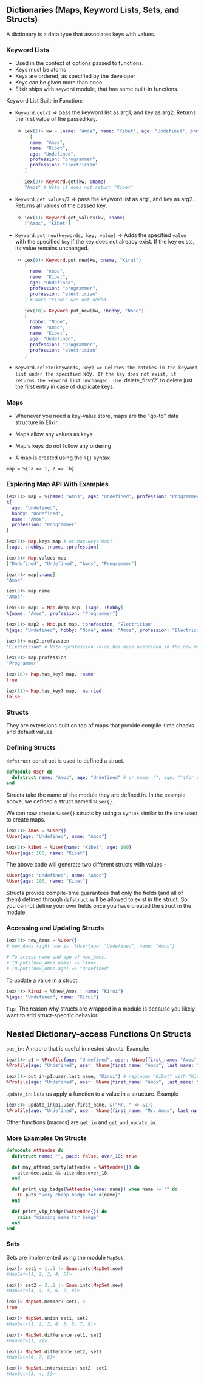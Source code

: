 ## Dictionaries (Maps, Keyword Lists, Sets, and Structs)

A dictionary is a data type that associates keys with values.

### Keyword Lists

- Used in the context of options passed to functions.
- Keys must be atoms
- Keys are ordered, as specified by the developer
- Keys can be given more than once
- Elixir ships with `Keyword` module, that has some built-in functions.

Keyword List Built-in Function:

- `Keyword.get/2` => pass the keyword list as arg1, and key as arg2. Returns the first value of the passed key.

  - ```elixir
    iex(1)> kw = [name: "Amos", name: "Kibet", age: "Undefined", profession: "programmer", profession: "electrician"]
      [
      name: "Amos",
      name: "Kibet",
      age: "Undefined",
      profession: "programmer",
      profession: "electrician"
    ]

    iex(2)> Keyword.get(kw, :name)
    "Amos" # Note it does not return "Kibet"
    ```

- `Keyword.get_values/2` => pass the keyword list as arg1, and key as arg2. Returns all values of the passed key.

  - ```elixir
    iex(1)> Keyword.get_values(kw, :name)
    ["Amos", "Kibet"]
    ```

- `Keyword.put_new(keywords, key, value)` => Adds the specified `value` with the specified `key` if the key does not already exist. If the key exists, its value remains unchanged.

  - ```elixir
    iex(9)> Keyword.put_new(kw, :name, "Kirui")
    [
      name: "Amos",
      name: "Kibet",
      age: "Undefined",
      profession: "programmer",
      profession: "electrician"
    ] # Note "Kirui" was not added

    iex(10)> Keyword.put_new(kw, :hobby, "None")
    [
      hobby: "None",
      name: "Amos",
      name: "Kibet",
      age: "Undefined",
      profession: "programmer",
      profession: "electrician"
    ]
    ```

- `Keyword.delete(keywords, key) => Deletes the entries in the keyword list under the specified `key`. If the key does not exist, it returns the keyword list unchanged. Use `delete_first/2` to delete just the first entry in case of duplicate keys.

### Maps

- Whenever you need a key-value store, maps are the "go-to" data structure in Elixir.

- Maps allow any values as keys

- Map's keys do not follow any ordering

- A map is created using the `%{}` syntax:

`map = %{:a => 1, 2 => :b}`

### Exploring Map API With Examples

```elixir
iex(1)> map = %{name: "Amos", age: "Undefined", profession: "Programmer", hobby: "None"}
%{
  age: "Undefined",
  hobby: "Undefined",
  name: "Amos",
  profession: "Programmer"
}

iex(2)> Map.keys map # or Map.keys(map)
[:age, :hobby, :name, :profession]

iex(3)> Map.values map
["Undefined", "Undefined", "Amos", "Programmer"]

iex(4)> map[:name]
"Amos"

iex(5)> map.name
"Amos"

iex(6)> map1 = Map.drop map, [:age, :hobby]
%{name: "Amos", profession: "Programmer"}

iex(7)> map2 = Map.put map, :profession, "Electrician"
%{age: "Undefined", hobby: "None", name: "Amos", profession: "Electrician"}

iex(8)> map2.profession
"Electrician" # Note :profession value has been overriden in the new map, but unchanged in the old map. See below:

iex(9)> map.profession
"Programmer"

iex(10)> Map.has_key? map, :name
true

iex(11)> Map.has_key? map, :married
false
```

### Structs

They are extensions built on top of maps that provide compile-time checks and default values.

### Defining Structs

`defstruct` construct is used to defined a struct.

```elixir
defmodule User do
  defstruct name: "Amos", age: "Undefined" # or name: "", age: ""(for str)/age(for int)
end
```

Structs take the name of the module they are defined in. In the example above, we defined a struct named `%User{}`.

We can now create `%User{}` structs by using a syntax similar to the one used to create maps.

```elixir
iex(1)> Amos = %User{}
%User{age: "Undefined", name: "Amos"}

iex(2)> Kibet = %User{name: "Kibet", age: 100}
%User{age: 100, name: "Kibet"}
```

The above code will generate two different structs with values -

```elixir
%User{age: "Undefined", name: "Amos"}
%User{age: 100, name: "Kibet"}
```

Structs provide compile-time guarantees that only the fields (and all of them) defined through `defstruct` will be allowed to exist in the struct. So you cannot define your own fields once you have created the struct in the module.

### Accessing and Updating Structs

```elixir
iex(3)> new_Amos = %User{}
# new_Amos right now is: %User{age: "Undefined", name: "Amos"}

# To access name and age of new_Amos,
# IO.puts(new_Amos.name) => "Amos
# IO.puts(new_Amos.age) => "Undefined"
```

To update a value in a struct:

```elixir
iex(4)> Kirui = %{new_Amos | name: "Kirui"}
%{age: "Undefined", name: "Kirui"}
```

`Tip:` The reason why structs are wrapped in a module is because you likely want to add struct-specific behavior.

## Nested Dictionary-access Functions On Structs

`put_in`: A macro that is useful in nested structs. Example:

```elixir
iex(1)> p1 = %Profile{age: "Undefined", user: %Name{first_name: "Amos", last_name: "Kibet"}}
%Profile{age: "Undefined", user: %Name{first_name: "Amos", last_name: "Kibet"}}

iex(2)> put_in(p1.user.last_name, "Kirui") # replaces "Kibet" with "Kirui"
%Profile{age: "Undefined", user: %Name{first_name: "Amos", last_name: "Kirui"}}
```

`update_in`: Lets us apply a function to a value in a structure. Example

```elixir
iex(3)> update_in(p1.user.first_name, &("Mr. " <> &1))
%Profile{age: "Undefined", user: %Name{first_name: "Mr. Amos", last_name: "Kibet"}}
```

Other functions (macros) are `get_in` and `get_and_update_in`.

### More Examples On Structs

```elixir
defmodule Attendee do
  defstruct name: "", paid: false, over_18: true

  def may_attend_party(attendee = %Attendee{}) do
    attendee.paid && attendee.over_18
  end

  def print_vip_badge(%Attendee{name: name}) when name != "" do
    IO.puts "Very cheap badge for #{name}"
  end

  def print_vip_badge(%Attendee{}) do
    raise "missing name for badge"
  end
end
```

### Sets

Sets are implemented using the module `MapSet`.

```elixir
iex()> set1 = 1..5 |> Enum.into(MapSet.new)
#MapSet<[1, 2, 3, 4, 5]>

iex()> set2 = 3..8 |> Enum.into(MapSet.new)
#MapSet<[3, 4, 5, 6, 7, 8]>

iex()> MapSet.member? set1, 3
true

iex()> MapSet.union set1, set2
#MapSet<[1, 2, 3, 4, 5, 6, 7, 8]>

iex()> MapSet.difference set1, set2
#MapSet<[1, 2]>

iex()> MapSet.difference set2, set1
#MapSet<[6, 7, 8]>

iex()> MapSet.intersection set2, set1
#MapSet<[3, 4, 5]>
```
